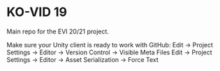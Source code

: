 # KO-VID 19 
Main repo for the EVI 20/21 project. 

Make sure your Unity client is ready to work with GitHub:
Edit -> Project Settings -> Editor -> Version Control -> Visible Meta Files
Edit -> Project Settings -> Editor -> Asset Serialization -> Force Text
